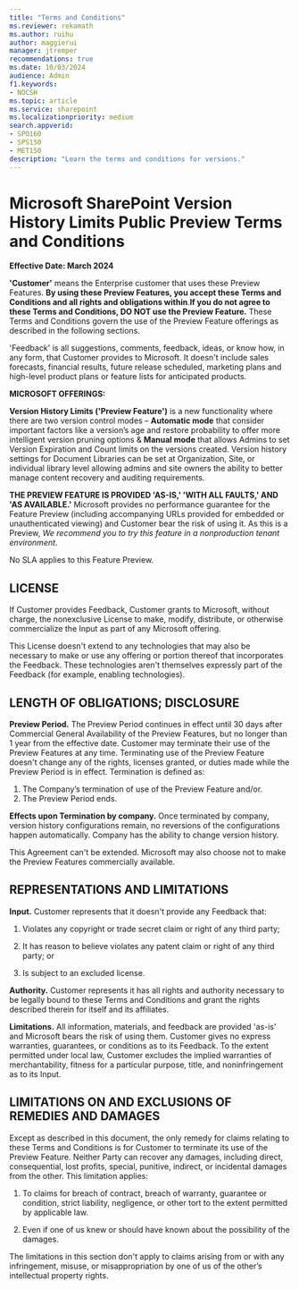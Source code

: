 ```yaml
---
title: "Terms and Conditions"
ms.reviewer: rekamath
ms.author: ruihu
author: maggierui
manager: jtremper
recommendations: true
ms.date: 10/03/2024
audience: Admin
f1.keywords:
- NOCSH
ms.topic: article
ms.service: sharepoint
ms.localizationpriority: medium
search.appverid:
- SPO160
- SPS150
- MET150
description: "Learn the terms and conditions for versions."
---
```


# Microsoft SharePoint Version History Limits Public Preview Terms and Conditions

**Effective Date: March 2024** 

**'Customer'** means the Enterprise customer that uses these Preview Features.
**By using these Preview Features, you accept these Terms and Conditions and all rights and obligations within**.**If you do not agree to these Terms and Conditions, DO NOT use the Preview Feature.** These Terms and Conditions govern the use of the Preview Feature offerings as described in the following sections.

'Feedback' is all suggestions, comments, feedback, ideas, or know how, in any form, that Customer provides to Microsoft. It doesn't include sales forecasts, financial results, future release scheduled, marketing plans and high-level product plans or feature lists for anticipated products.

**MICROSOFT OFFERINGS:**  

**Version History Limits ('Preview Feature')** is a new functionality where there are two version control modes – **Automatic mode** that consider important factors like a version’s age and restore probability to offer more intelligent version pruning options & **Manual mode** that allows Admins to set Version Expiration and Count limits on the versions created. Version history settings for Document Libraries can be set at Organization, Site, or individual library level allowing admins and site owners the ability to better manage content recovery and auditing requirements.  

**THE PREVIEW FEATURE IS PROVIDED 'AS-IS,' 'WITH ALL FAULTS,' AND 'AS AVAILABLE.'**  Microsoft provides no performance guarantee for the Feature Preview (including accompanying URLs provided for embedded or unauthenticated viewing) and Customer bear the risk of using it. As this is a Preview, *We recommend you to try this feature in a nonproduction tenant environment*.

No SLA applies to this Feature Preview.

## LICENSE

If Customer provides Feedback, Customer grants to Microsoft, without charge, the nonexclusive License to make, modify, distribute, or otherwise commercialize the Input as part of any Microsoft offering.

This License doesn't extend to any technologies that may also be necessary to make or use any offering or portion thereof that incorporates the Feedback. These technologies aren't themselves expressly part of the Feedback (for example, enabling technologies).

## LENGTH OF OBLIGATIONS; DISCLOSURE

**Preview Period.** The Preview Period continues in effect until 30 days after Commercial General Availability of the Preview Features, but no longer than 1 year from the effective date. Customer may terminate their use of the Preview Features at any time. Terminating use of the Preview Feature doesn't change any of the rights, licenses granted, or duties made while the Preview Period is in effect. Termination is defined as:

1. The Company’s termination of use of the Preview Feature and/or.
1. The Preview Period ends.

**Effects upon Termination by company.** Once terminated by company, version history configurations remain, no reversions of the configurations happen automatically.   Company has the ability to change version history.

This Agreement can't be extended. Microsoft may also choose not to make the Preview Features commercially available.

## REPRESENTATIONS AND LIMITATIONS

**Input.** Customer represents that it doesn't provide any Feedback that:

1. Violates any copyright or trade secret claim or right of any third party; 

1. It has reason to believe violates any patent claim or right of any third party; or

1. Is subject to an excluded license.

**Authority.** Customer represents it has all rights and authority necessary to be legally bound to these Terms and Conditions and grant the rights described therein for itself and its affiliates.  

**Limitations.** All information, materials, and feedback are provided 'as-is' and Microsoft bears the risk of using them. Customer gives no express warranties, guarantees, or conditions as to its Feedback. To the extent permitted under local law, Customer excludes the implied warranties of merchantability, fitness for a particular purpose, title, and noninfringement as to its Input.

## LIMITATIONS ON AND EXCLUSIONS OF REMEDIES AND DAMAGES

Except as described in this document, the only remedy for claims relating to these Terms and Conditions is for Customer to terminate its use of the Preview Feature. Neither Party can recover any damages, including direct, consequential, lost profits, special, punitive, indirect, or incidental damages from the other. This limitation applies:

1. To claims for breach of contract, breach of warranty, guarantee or condition, strict liability, negligence, or other tort to the extent permitted by applicable law.

1. Even if one of us knew or should have known about the possibility of the damages.

The limitations in this section don't apply to claims arising from or with any infringement, misuse, or misappropriation by one of us of the other’s intellectual property rights.
